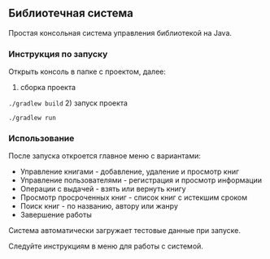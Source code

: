## Библиотечная система
Простая консольная система управления библиотекой на Java.

### Инструкция по запуску
Открыть консоль в папке с проектом, далее:
1) сборка проекта

`./gradlew build`
2) запуск проекта

`./gradlew run`

### Использование
После запуска откроется главное меню с вариантами:
* Управление книгами - добавление, удаление и просмотр книг
* Управление пользователями - регистрация и просмотр информации
* Операции с выдачей - взять или вернуть книгу
* Просмотр просроченных книг - список книг с истекшим сроком
* Поиск книг - по названию, автору или жанру
* Завершение работы

Система автоматически загружает тестовые данные при запуске.

Cледуйте инструкциям в меню для работы с системой.